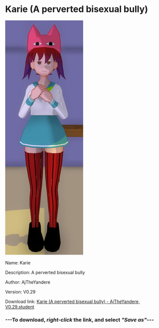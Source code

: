 # Karie (A perverted bisexual bully)

<img src = "https://raw.githubusercontent.com/Arbiter1223/Daigaku-Gurashi-Custom-Students/master/Students/Files/Karie%20(A%20perverted%20bisexual%20bully).png">

Name: Karie

Description: A perverted bisexual bully

Author: AjTheYandere

Version: V0.29

Download link: <a href="https://raw.githubusercontent.com/Arbiter1223/Daigaku-Gurashi-Custom-Students/master/Students/Files/Karie%20(A%20perverted%20bisexual%20bully)%20-%20AjTheYandere%2C%20V0.29.student">Karie (A perverted bisexual bully) - AjTheYandere, V0.29.student</a>

### ---**To download, _right-click_ the link, and select _"Save as"_**---
